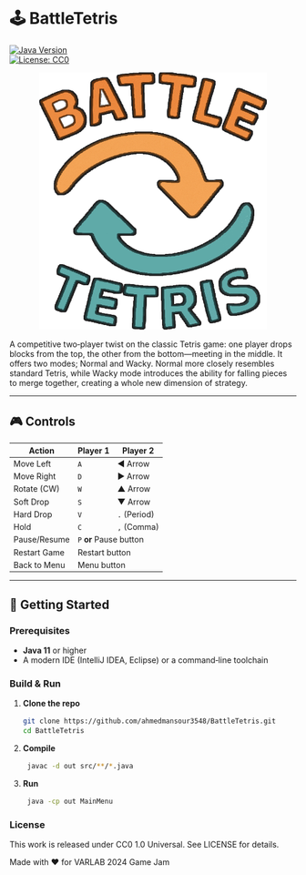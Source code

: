 # 🕹 BattleTetris

[![Java Version](https://img.shields.io/badge/Java-11%2B-blue)](https://www.oracle.com/java/)  
[![License: CC0](https://img.shields.io/badge/License-CC0-lightgrey)](LICENSE)

<p align="center">
  <img src="src/img/logo.png" alt="BattleTetris Logo" width="400"/>
</p>


A competitive two‑player twist on the classic Tetris game: one player drops blocks from the top, the other from the bottom—meeting in the middle. It offers two modes; Normal and Wacky. Normal more closely resembles standard Tetris, while Wacky mode introduces the ability for falling pieces to merge together, creating a whole new dimension of strategy.

---

## 🎮 Controls

<table>
  <thead>
    <tr>
      <th>Action</th>
      <th>Player 1</th>
      <th>Player 2</th>
    </tr>
  </thead>
  <tbody>
    <tr>
      <td>Move Left</td>
      <td><code>A</code></td>
      <td>◀️ Arrow</td>
    </tr>
    <tr>
      <td>Move Right</td>
      <td><code>D</code></td>
      <td>▶️ Arrow</td>
    </tr>
    <tr>
      <td>Rotate (CW)</td>
      <td><code>W</code></td>
      <td>▲ Arrow</td>
    </tr>
    <tr>
      <td>Soft Drop</td>
      <td><code>S</code></td>
      <td>▼ Arrow</td>
    </tr>
    <tr>
      <td>Hard Drop</td>
      <td><code>V</code></td>
      <td><code>.</code> (Period)</td>
    </tr>
    <tr>
      <td>Hold</td>
      <td><code>C</code></td>
      <td><code>,</code> (Comma)</td>
    </tr>
    <tr>
      <td>Pause/Resume</td>
      <td colspan="2"><code>P</code> <strong>or</strong> Pause button</td>
    </tr>
    <tr>
      <td>Restart Game</td>
      <td colspan="2">Restart button</td>
    </tr>
    <tr>
      <td>Back to Menu</td>
      <td colspan="2">Menu button</td>
    </tr>
  </tbody>
</table>


---

## 🚀 Getting Started

### Prerequisites

- **Java 11** or higher  
- A modern IDE (IntelliJ IDEA, Eclipse) or a command‑line toolchain  

### Build & Run

1. **Clone the repo**  
   ```bash
   git clone https://github.com/ahmedmansour3548/BattleTetris.git
   cd BattleTetris
   ```
   
2. **Compile**  
   ```bash
	javac -d out src/**/*.java
	```
	
3. **Run**  
   ```bash
	java -cp out MainMenu
	```

### License
This work is released under CC0 1.0 Universal. See LICENSE for details.


Made with ❤️ for VARLAB 2024 Game Jam
